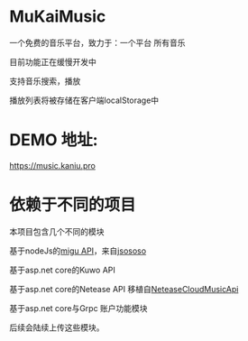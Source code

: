# MuKaiMusic
一个免费的音乐平台，致力于：一个平台 所有音乐

目前功能正在缓慢开发中

支持音乐搜索，播放

播放列表将被存储在客户端localStorage中

# DEMO 地址:
https://music.kaniu.pro

# 依赖于不同的项目
本项目包含几个不同的模块

基于nodeJs的[migu API](https://github.com/jsososo/MiguMusicApi)，来自[jsososo](https://github.com/jsososo)

基于asp.net core的Kuwo API

基于asp.net core的Netease API 移植自[NeteaseCloudMusicApi](https://github.com/Binaryify/NeteaseCloudMusicApi)

基于asp.net core与Grpc 账户功能模块

后续会陆续上传这些模块。
